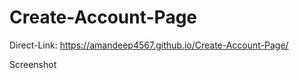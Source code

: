 # Create-Account-Page

Direct-Link: https://amandeep4567.github.io/Create-Account-Page/

Screenshot

